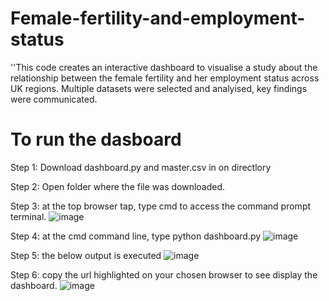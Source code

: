 # Female-fertility-and-employment-status
''This code creates an interactive dashboard to visualise a study about the relationship between the female fertility and her employment status across UK regions. Multiple datasets were selected and analyised, key findings were communicated.
# To run the dasboard
Step 1: Download dashboard.py and  master.csv in on directlory

Step 2: Open folder where the file was downloaded.

Step 3: at the top browser tap, type cmd to access the command prompt terminal.
![image](https://user-images.githubusercontent.com/57564713/185800778-918ae595-1d80-4044-b2e5-3f6d646f03af.png)

Step 4: at the cmd command line, type python dashboard.py
![image](https://user-images.githubusercontent.com/57564713/185800545-bebc8397-60d7-4bc0-b84c-3c0c4e22c9dc.png)


Step 5: the below output is executed
![image](https://user-images.githubusercontent.com/57564713/185800550-22b06b43-966a-420a-a29c-1d5fe159812e.png)

Step 6: copy the url highlighted on your chosen browser to see display the dashboard.
![image](https://user-images.githubusercontent.com/57564713/185800438-3f006e07-aa37-4fc6-8127-7068106c2295.png)


 

